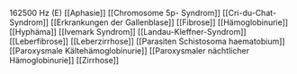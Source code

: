 162500 Hz (E)
[[Aphasie]]
[[Chromosome 5p- Syndrom]]
[[Cri-du-Chat-Syndrom]]
[[Erkrankungen der Gallenblase]]
[[Fibrose]]
[[Hämoglobinurie]]
[[Hyphäma]]
[[Ivemark Syndrom]]
[[Landau-Kleffner-Syndrom]]
[[Leberfibrose]]
[[Leberzirrhose]]
[[Parasiten Schistosoma haematobium]]
[[Paroxysmale Kältehämoglobinurie]]
[[Paroxysmaler nächtlicher Hämoglobinurie]]
[[Zirrhose]]